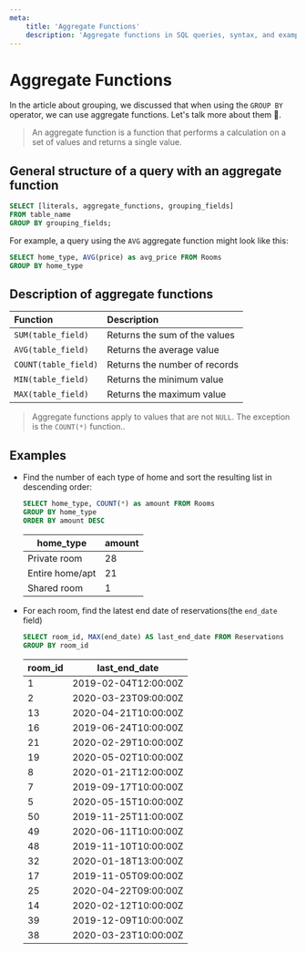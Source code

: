 ```yaml
---
meta:
    title: 'Aggregate Functions'
    description: 'Aggregate functions in SQL queries, syntax, and examples'
---
```


# Aggregate Functions

In the article about grouping, we discussed that when using the `GROUP BY` operator, we can use aggregate functions. Let's talk more about them 🐳.

> An aggregate function is a function that performs a calculation on a set of values and returns a single value.

## General structure of a query with an aggregate function

```sql
SELECT [literals, aggregate_functions, grouping_fields]
FROM table_name
GROUP BY grouping_fields;
```

For example, a query using the `AVG` aggregate function might look like this:

```sql
SELECT home_type, AVG(price) as avg_price FROM Rooms
GROUP BY home_type
```

## Description of aggregate functions

| Function             | Description                   |
| :------------------- | :---------------------------- |
| `SUM(table_field)`   | Returns the sum of the values |
| `AVG(table_field)`   | Returns the average value     |
| `COUNT(table_field)` | Returns the number of records |
| `MIN(table_field)`   | Returns the minimum value     |
| `MAX(table_field)`   | Returns the maximum value     |

> Aggregate functions apply to values that are not `NULL`. The exception is the `COUNT(*)` function..

## Examples

<ERD databaseName="Airbnb" />

- Find the number of each type of home and sort the resulting list in descending order:

  ```sql
  SELECT home_type, COUNT(*) as amount FROM Rooms
  GROUP BY home_type
  ORDER BY amount DESC
  ```

  | home_type       | amount |
  | --------------- | ------ |
  | Private room    | 28     |
  | Entire home/apt | 21     |
  | Shared room     | 1      |

- For each room, find the latest end date of reservations(the `end_date` field)

  ```sql
  SELECT room_id, MAX(end_date) AS last_end_date FROM Reservations
  GROUP BY room_id
  ```

  | room_id | last_end_date        |
  | ------- | -------------------- |
  | 1       | 2019-02-04T12:00:00Z |
  | 2       | 2020-03-23T09:00:00Z |
  | 13      | 2020-04-21T10:00:00Z |
  | 16      | 2019-06-24T10:00:00Z |
  | 21      | 2020-02-29T10:00:00Z |
  | 19      | 2020-05-02T10:00:00Z |
  | 8       | 2020-01-21T12:00:00Z |
  | 7       | 2019-09-17T10:00:00Z |
  | 5       | 2020-05-15T10:00:00Z |
  | 50      | 2019-11-25T11:00:00Z |
  | 49      | 2020-06-11T10:00:00Z |
  | 48      | 2019-11-10T10:00:00Z |
  | 32      | 2020-01-18T13:00:00Z |
  | 17      | 2019-11-05T09:00:00Z |
  | 25      | 2020-04-22T09:00:00Z |
  | 14      | 2020-02-12T10:00:00Z |
  | 39      | 2019-12-09T10:00:00Z |
  | 38      | 2020-03-23T10:00:00Z |
